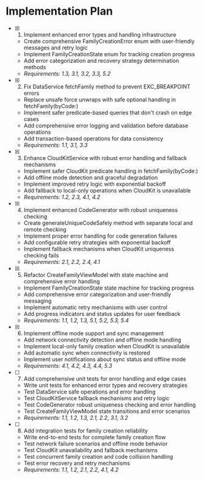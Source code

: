 # Implementation Plan

- [x] 1. Implement enhanced error types and handling infrastructure
  - Create comprehensive FamilyCreationError enum with user-friendly messages and retry logic
  - Implement FamilyCreationState enum for tracking creation progress
  - Add error categorization and recovery strategy determination methods
  - _Requirements: 1.3, 3.1, 3.2, 3.3, 5.2_

- [x] 2. Fix DataService fetchFamily method to prevent EXC_BREAKPOINT errors
  - Replace unsafe force unwraps with safe optional handling in fetchFamily(byCode:)
  - Implement safer predicate-based queries that don't crash on edge cases
  - Add comprehensive error logging and validation before database operations
  - Add transaction-based operations for data consistency
  - _Requirements: 1.1, 3.1, 3.3_

- [x] 3. Enhance CloudKitService with robust error handling and fallback mechanisms
  - Implement safer CloudKit predicate handling in fetchFamily(byCode:)
  - Add offline mode detection and graceful degradation
  - Implement improved retry logic with exponential backoff
  - Add fallback to local-only operations when CloudKit is unavailable
  - _Requirements: 1.2, 2.3, 4.1, 4.2_

- [x] 4. Implement enhanced CodeGenerator with robust uniqueness checking
  - Create generateUniqueCodeSafely method with separate local and remote checking
  - Implement proper error handling for code generation failures
  - Add configurable retry strategies with exponential backoff
  - Implement fallback mechanisms when CloudKit uniqueness checking fails
  - _Requirements: 2.1, 2.2, 2.4, 4.1_

- [x] 5. Refactor CreateFamilyViewModel with state machine and comprehensive error handling
  - Implement FamilyCreationState state machine for tracking progress
  - Add comprehensive error categorization and user-friendly messaging
  - Implement automatic retry mechanisms with user control
  - Add progress indicators and status updates for user feedback
  - _Requirements: 1.1, 1.2, 1.3, 5.1, 5.2, 5.3, 5.4_

- [x] 6. Implement offline mode support and sync management
  - Add network connectivity detection and offline mode handling
  - Implement local-only family creation when CloudKit is unavailable
  - Add automatic sync when connectivity is restored
  - Implement user notifications about sync status and offline mode
  - _Requirements: 4.1, 4.2, 4.3, 4.4, 5.3_

- [ ] 7. Add comprehensive unit tests for error handling and edge cases
  - Write unit tests for enhanced error types and recovery strategies
  - Test DataService safe operations and error handling
  - Test CloudKitService fallback mechanisms and retry logic
  - Test CodeGenerator robust uniqueness checking and error handling
  - Test CreateFamilyViewModel state transitions and error scenarios
  - _Requirements: 1.1, 1.2, 1.3, 2.1, 2.2, 3.1, 3.2_

- [ ] 8. Add integration tests for family creation reliability
  - Write end-to-end tests for complete family creation flow
  - Test network failure scenarios and offline mode behavior
  - Test CloudKit unavailability and fallback mechanisms
  - Test concurrent family creation and code collision handling
  - Test error recovery and retry mechanisms
  - _Requirements: 1.1, 1.2, 2.1, 2.2, 4.1, 4.2_